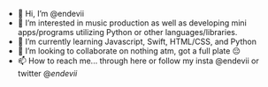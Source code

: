 - 👋 Hi, I’m @endevii
- 👀 I’m interested in music production as well as developing mini apps/programs utilizing Python or other languages/libraries.
- 🌱 I’m currently learning Javascript, Swift, HTML/CSS, and Python
- 💞️ I’m looking to collaborate on nothing atm, got a full plate 😔
- 📫 How to reach me... through here or follow my insta @endevii or twitter @_endevii_

<!---
endevii/endevii is a ✨ special ✨ repository because its `README.md` (this file) appears on your GitHub profile.
You can click the Preview link to take a look at your changes.
--->
